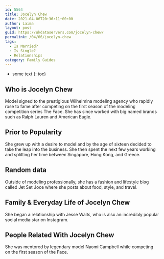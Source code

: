 ```yaml
---
id: 5564
title: Jocelyn Chew
date: 2021-04-06T20:36:11+00:00
author: Laima
layout: post
guid: https://ukdataservers.com/jocelyn-chew/
permalink: /04/06/jocelyn-chew
tags:
  - Is Married?
  - Is Single?
  - Relationships
category: Family Guides
---
```


* some text
{: toc}


## Who is Jocelyn Chew
                  
                  
                  
Model signed to the prestigious Wilhelmina modeling agency who rapidly rose to fame after competing on the first season of the modeling competition series The Face. She has since worked with big named brands such as Ralph Lauren and American Eagle.
                  
              
            
              
            
                
                
                
## Prior to Popularity
                  
                  
                  
She grew up with a desire to model and by the age of sixteen decided to take the leap into the business. She then spent the next few years working and splitting her time between Singapore, Hong Kong, and Greece.
                  
              
            
              
            
                
                
                
## Random data
                  
                  
                  
Outside of modeling professionally, she has a fashion and lifestyle blog called Jet Set Joce where she posts about food, style, and travel.
                  
              
            
              
            
                
                
                
## Family & Everyday Life of Jocelyn Chew
                  
                  
                  
She began a relationship with Jesse Waits, who is also an incredibly popular social media star on Instagram.
                  
              
            
              
            
                
                
                
## People Related With Jocelyn Chew
                  
                  
                  
She was mentored by legendary model Naomi Campbell while competing on the first season of the Face.
                  
              
            
              
            
                
              
            
              
              
            
            
              
            
          
          
          